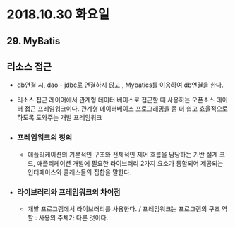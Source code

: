 # 2018.10.30 화요일

## 29. MyBatis

## 리소스 접근

* db연결 시, dao - jdbc로 연결하지 않고 , Mybatics를 이용하여 db연결을 한다. 

* 리소스 접근 레이어에서 관계형 데이터 베이스로 접근할 때 사용하는 오픈소스 데이터 접근 프레임워크이다. 관계형 데이터베이스 프로그래밍을 좀 더 쉽고 효율적으로 하도록 도와주는 개발 프레임워크

* ### 프레임워크의 정의

  * 애플리케이션의 기본적인 구조와 전체적인 제어 흐름을 담당하는 기반 설계 코드, 애플리케이션 개발에 필요한 라이브러리 2가지 요소가 통합되어 제공되는 인터페이스와 클래스들의 집합을 말한다. 

* ### 라이브러리와 프레임워크의 차이점

  * 개발 프로그램에서 라이브러리를 사용한다. / 프레임워크는 프로그램의 구조 역할 : 사용의 주체가 다른 것이다. 